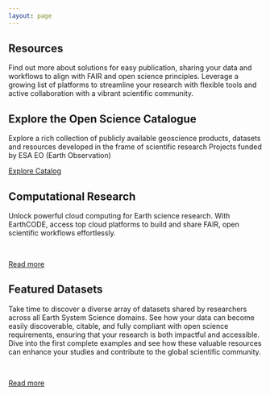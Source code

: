 ```yaml
---
layout: page
---
```


<section class="blue hero">

# Resources

Find out more about solutions for easy publication, sharing your data and workflows to align with FAIR and open science principles. Leverage a growing list of platforms to streamline your research with flexible tools and active collaboration with a vibrant scientific community. 
</section>
<section class="dark-grey">

## Explore the Open Science Catalogue
Explore a rich collection of publicly available geoscience products, datasets and resources developed in the frame of scientific research Projects funded by ESA EO (Earth Observation)

<a class="VPButton cta" href="https://opensciencedata.esa.int" target="_blank">Explore Catalog</a>
</section>
<section class="white">

# Computational Research ​
Unlock powerful cloud computing for Earth science research. With EarthCODE, access top cloud platforms to build and share FAIR, open scientific workflows effortlessly.

<esa-cards>
    <esa-card
      tag="Platform"
      title="Euro Data Cube"
      description="One-stop-shop for browsing, analysis and processing of EO data, from source up to the final product. A combination of several services: harness the power of the data cube, access and analyse all the most important Earth Observation data in one application"
      link="https://eurodatacube.hub.eox.at"
      action="Access"
    ></esa-card>
    <esa-card
      tag="Platform"
      title="Polar TEP"
      description="The Polar Thematic Exploitation Platform (Polar TEP) provides a complete working environment where users can access algorithms and data remotely, obtain computing resources and tools that they might not otherwise have, and avoid the need to download and manage large volumes of data."
      link="https://polartep.hub.eox.at"
      action="Access"
    ></esa-card>
  <esa-card
    tag="Platform"
    title="Deep ESDL"
    description="Virtual laboratory providing data, tools, and computational resources to efficiently implement comprehensive processing workflows for Earth System data"
    link="https://deep.earthsystemdatalab.net/"
    action="Access"
  ></esa-card>
  <esa-card
    tag="Platform"
    title="CDSE OpenEO"
    description="Standardised interfaces for easy access and processing of Earth observation data. With its versatile tools, you can effortlessly create new workflows or integrate them into existing ones. Discover how to unleash the full potential of Earth observation data with minimal code and maximum efficiency"
    link="https://dataspace.copernicus.eu/analyse/openeo"
    action="Access"
  ></esa-card>
</esa-cards>

<br />

<a class="VPButton cta primary" href="/computational-research">Read more</a>
</section>
<section class="light-grey">

# Featured Datasets ​
Take time to discover a diverse array of datasets shared by researchers across all Earth System Science domains. See how your data can become easily discoverable, citable, and fully compliant with open science requirements, ensuring that your research is both impactful and accessible. Dive into the first complete examples and see how these valuable resources can enhance your studies and contribute to the global scientific community.

<esa-cards>
  <esa-card
    tag="Dataset"
    title="HYDROCOASTAL Final Product"
    description="L2 along-track re-tracked product"
    link="https://opensciencedata.esa.int/products/l2-along-track-re-tracked-s3-c2-final-hydrocoastal/collection"
    action="Access"
  ></esa-card>
  <esa-card
    tag="Dataset"
    title="SeasFire Cube"
    description="A Global Dataset for Seasonal Fire Modeling in the Earth System"
    link="https://opensciencedata.esa.int/products/seasfire-cube/collection"
    action="Access"
  ></esa-card>
  <esa-card
    tag="Dataset"
    title="The extrAIM dataset"
    description="A merged satellite-based daily precipitation dataset for the Mediterranean region"
    link="https://opensciencedata.esa.int/products/extraim-daily-precipitation/collection"
    action="Access"
  ></esa-card>
</esa-cards>
<br />

<a class="VPButton cta primary" href="/datasets">Read more</a>
</section>
